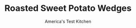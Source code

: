 ---
layout: ../../layouts/MarkdownPostLayout.astro
title: Roasted Sweet Potato Wedges
author: America's Test Kitchen
pubDate: 2023-03-15
description: "Roasting usually brings out the natural sweetness of vegetables. So why did a vegetable with sweet in its name turn watery and wan when roasted?"
image_url: https://res.cloudinary.com/hksqkdlah/image/upload/ar_1:1,c_fill,dpr_2.0,f_auto,fl_lossy.progressive.strip_profile,g_faces:auto,q_auto:low,w_344/8364_sfs-sweetpotwedges-9-cco
tags: ["Appetizers","Side Dishes","Potatoes","Snacks","Thanksgiving"]
calories: 719
protein: 1
carbohydrates: 23
fats: 
fiber: 3
ingredients: ["3 medium, sweet potatoes (about 2 pounds), peeled","1 tablespoon, vegetable oil","2 teaspoons, sugar","1/2 teaspoon, salt","1/4 teaspoon, pepper"]
serves: 6
time: "1½ hours"
instructions: ["BAKE POTATOES Adjust oven rack to middle position and heat oven to 325 degrees. Cut each potato in half crosswise, then cut each half into 6 to 8 wedges. Arrange wedges on wire rack set inside rimmed baking sheet and bake until just tender, about 30 minutes. Remove potatoes from oven and increase heat to 475 degrees. Wipe off baking sheet and return to oven. Cool potatoes on wire rack 10 minutes.","BROWN POTATOES Gently toss potatoes with oil, sugar, salt, and pepper in large bowl. Remove baking sheet from oven. Arrange potatoes in single layer on hot sheet and roast, flipping once, until deep golden brown, 15 to 20 minutes. Serve."]
nutrition: ["368 mg Potassium","51 mg Phosphorus","33 mg Calcium","27 mg Magnesium","253 mg Sodium","2 g Fat","1 g Monounsaturated","2 mg Vitamin C","3 g Fiber","11 µg Folate (food)","5 g Sugars","2 µg Vitamin K","84 g Water","23 g Carbs","11 µg Folate equivalent (total)","1 g Protein","771 µg Vitamin A","119 kcal Energy","1 g Sugars, added","719 calories"]
notes: "Let the potatoes cool for 10 minutes after the first bake before tossing with the oil (hot potatoes will stick to the pan)."
---